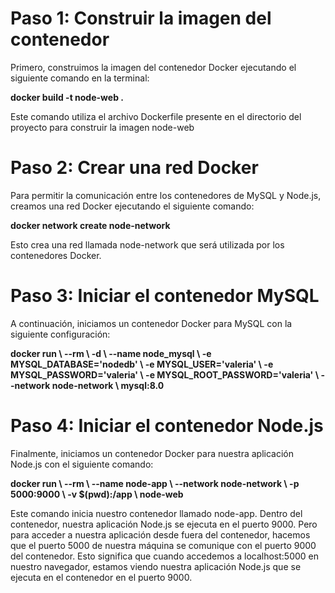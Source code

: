 <strong><h1>Paso 1: Construir la imagen del contenedor</h1></strong>
Primero, construimos la imagen del contenedor Docker ejecutando el siguiente comando en la terminal:

<strong>docker build -t node-web . </strong>

<p>Este comando utiliza el archivo Dockerfile presente en el directorio del proyecto para construir la imagen node-web</p>

<strong><h1>Paso 2: Crear una red Docker</h1></strong>
Para permitir la comunicación entre los contenedores de MySQL y Node.js, creamos una red Docker ejecutando el siguiente comando:


<strong>docker network create node-network</strong>

<p>Esto crea una red llamada node-network que será utilizada por los contenedores Docker.</p>


<strong><h1>Paso 3: Iniciar el contenedor MySQL</h1></strong>

A continuación, iniciamos un contenedor Docker para MySQL con la siguiente configuración:


<strong>
docker run \
--rm \
-d \
--name node_mysql \
-e MYSQL_DATABASE='nodedb' \
-e MYSQL_USER='valeria' \
-e MYSQL_PASSWORD='valeria' \
-e MYSQL_ROOT_PASSWORD='valeria' \
--network node-network \
mysql:8.0 
</strong>


<strong><h1>Paso 4: Iniciar el contenedor Node.js</h1></strong>

Finalmente, iniciamos un contenedor Docker para nuestra aplicación Node.js con el siguiente comando:


<strong>
docker run \
--rm \
--name node-app \
--network node-network \
-p 5000:9000 \
-v $(pwd):/app \
node-web 
</strong>

<p>Este comando inicia nuestro contenedor llamado node-app. Dentro del contenedor, nuestra aplicación Node.js se ejecuta en el puerto 9000. Pero para acceder a nuestra aplicación desde fuera del contenedor, hacemos que el puerto 5000 de nuestra máquina se comunique con el puerto 9000 del contenedor. Esto significa que cuando accedemos a localhost:5000 en nuestro navegador, estamos viendo nuestra aplicación Node.js que se ejecuta en el contenedor en el puerto 9000.</p>

